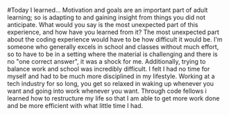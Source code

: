   #Today I learned...
  Motivation and goals are an important part of adult learning; so is adapting to and gaining insight from things you did not anticipate. What would you say is the most unexpected part of this experience, and how have you learned from it?
The most unexpected part about the coding experience would have to be how difficult it would be. I'm someone who generally excels in school and classes without much effort, so to have to be in a setting where the material is challenging and there is no "one correct answer", it was a shock for me. Additionally, trying to balance work and school was incredibly difficult. I felt I had no time for myself and had to be much more disciplined in my lifestyle. Working at a tech industry for so long, you get so relaxed in waking up whenever you want and going into work whenever you want. Through code fellows i learned how to restructure my life so that I am able to get more work done and be more efficient with what little time I had.